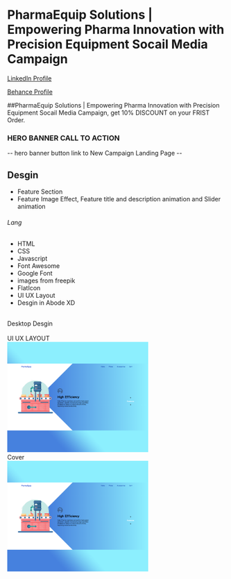 # PharmaEquip Solutions | Empowering Pharma Innovation with Precision Equipment Socail Media Campaign
<a href="https://www.linkedin.com/in/dharmendraverma95/" target="_blank">LinkedIn Profile </a>

<a href="https://www.behance.net/dhirukumar" target="_blank">Behance Profile </a>

##PharmaEquip Solutions | Empowering Pharma Innovation with Precision Equipment Socail Media Campaign, get 10% DISCOUNT on your FRIST Order.

### HERO BANNER CALL TO ACTION
-- hero banner button link to New  Campaign Landing Page --

## Desgin 
<ul>
  <li>Feature Section</li>
  <li>Feature Image Effect, Feature title and description animation and Slider animation </li>
</ul>

###### Lang
<ul>
  <li>HTML</li>
  <li>CSS</li>
  <li>Javascript</li>
  <li>Font Awesome</li>
  <li>Google Font</li>
  <li>images from freepik</li>
  <li>FlatIcon</li>
  <li>UI UX Layout</li>
  <li>Desgin in Abode XD</li>
</ul>
<br>
<span>Desktop Desgin</span><br/>
<a href="" target="_blank" >
<img src="" width="575px"/>
</a>
<br />
<span>UI UX LAYOUT</span><br/>
<a href="" target="_blank" >
<img src="./img/cover.png" width="325px"/>
</a>
<br />
<span>Cover </span><br/>
<a href="" target="_blank" >
<img src="./img/cover.png" width="325px"/>
</a>



